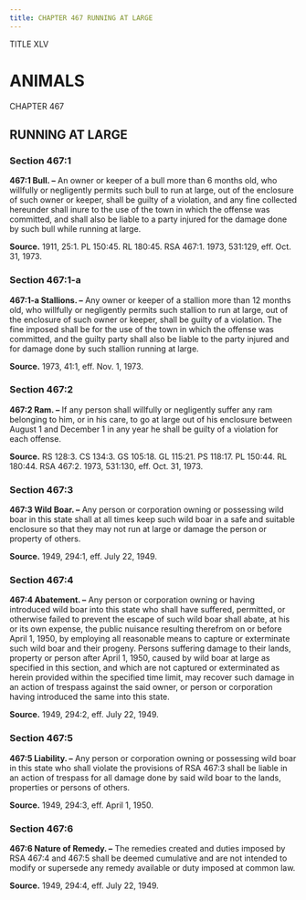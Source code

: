 ```yaml
---
title: CHAPTER 467 RUNNING AT LARGE
---
```


TITLE XLV
                                             
ANIMALS
==========

CHAPTER 467
                                             
RUNNING AT LARGE
----------------

### Section 467:1

 **467:1 Bull. –** An owner or keeper of a bull more than 6 months
old, who willfully or negligently permits such bull to run at large, out
of the enclosure of such owner or keeper, shall be guilty of a
violation, and any fine collected hereunder shall inure to the use of
the town in which the offense was committed, and shall also be liable to
a party injured for the damage done by such bull while running at large.

**Source.** 1911, 25:1. PL 150:45. RL 180:45. RSA 467:1. 1973, 531:129,
eff. Oct. 31, 1973.

### Section 467:1-a

 **467:1-a Stallions. –** Any owner or keeper of a stallion more than
12 months old, who willfully or negligently permits such stallion to run
at large, out of the enclosure of such owner or keeper, shall be guilty
of a violation. The fine imposed shall be for the use of the town in
which the offense was committed, and the guilty party shall also be
liable to the party injured and for damage done by such stallion running
at large.

**Source.** 1973, 41:1, eff. Nov. 1, 1973.

### Section 467:2

 **467:2 Ram. –** If any person shall willfully or negligently suffer
any ram belonging to him, or in his care, to go at large out of his
enclosure between August 1 and December 1 in any year he shall be guilty
of a violation for each offense.

**Source.** RS 128:3. CS 134:3. GS 105:18. GL 115:21. PS 118:17. PL
150:44. RL 180:44. RSA 467:2. 1973, 531:130, eff. Oct. 31, 1973.

### Section 467:3

 **467:3 Wild Boar. –** Any person or corporation owning or
possessing wild boar in this state shall at all times keep such wild
boar in a safe and suitable enclosure so that they may not run at large
or damage the person or property of others.

**Source.** 1949, 294:1, eff. July 22, 1949.

### Section 467:4

 **467:4 Abatement. –** Any person or corporation owning or having
introduced wild boar into this state who shall have suffered, permitted,
or otherwise failed to prevent the escape of such wild boar shall abate,
at his or its own expense, the public nuisance resulting therefrom on or
before April 1, 1950, by employing all reasonable means to capture or
exterminate such wild boar and their progeny. Persons suffering damage
to their lands, property or person after April 1, 1950, caused by wild
boar at large as specified in this section, and which are not captured
or exterminated as herein provided within the specified time limit, may
recover such damage in an action of trespass against the said owner, or
person or corporation having introduced the same into this state.

**Source.** 1949, 294:2, eff. July 22, 1949.

### Section 467:5

 **467:5 Liability. –** Any person or corporation owning or
possessing wild boar in this state who shall violate the provisions of
RSA 467:3 shall be liable in an action of trespass for all damage done
by said wild boar to the lands, properties or persons of others.

**Source.** 1949, 294:3, eff. April 1, 1950.

### Section 467:6

 **467:6 Nature of Remedy. –** The remedies created and duties
imposed by RSA 467:4 and 467:5 shall be deemed cumulative and are not
intended to modify or supersede any remedy available or duty imposed at
common law.

**Source.** 1949, 294:4, eff. July 22, 1949.
